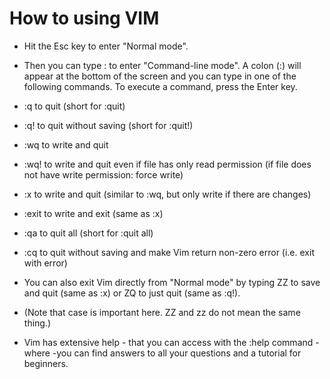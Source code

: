 # How to using VIM

- Hit the Esc key to enter "Normal mode". 
- Then you can type : to enter "Command-line mode". A colon (:) will appear at the bottom of the screen and you can type in one of the following commands. To execute a command, press the Enter key.

- :q to quit (short for :quit)
- :q! to quit without saving (short for :quit!)
- :wq to write and quit
- :wq! to write and quit even if file has only read permission (if file does not have write permission: force write)
- :x to write and quit (similar to :wq, but only write if there are changes)
- :exit to write and exit (same as :x)
- :qa to quit all (short for :quit all)
- :cq to quit without saving and make Vim return non-zero error (i.e. exit with error)
- You can also exit Vim directly from "Normal mode" by typing ZZ to save and quit (same as :x) or ZQ to just quit (same as :q!). 
- (Note that  case is important here. ZZ and zz do not mean the same thing.)

- Vim has extensive help - that you can access with the :help command - where -you can find answers to all your questions and a tutorial for beginners.